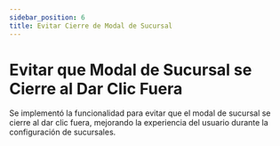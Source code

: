 ```yaml
---
sidebar_position: 6
title: Evitar Cierre de Modal de Sucursal
---
```


# Evitar que Modal de Sucursal se Cierre al Dar Clic Fuera

Se implementó la funcionalidad para evitar que el modal de sucursal se cierre al dar clic fuera, mejorando la experiencia del usuario durante la configuración de sucursales.
